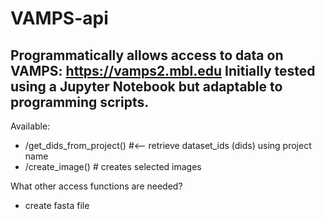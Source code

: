 VAMPS-api
=========
Programmatically allows access to data on VAMPS: https://vamps2.mbl.edu
Initially tested using a Jupyter Notebook but adaptable to programming scripts.
--------------

Available:
 * /get_dids_from_project()   #<-- retrieve dataset_ids (dids) using project name
 * /create_image()            # creates selected images
                
What other access functions are needed?
 * create fasta file
 
